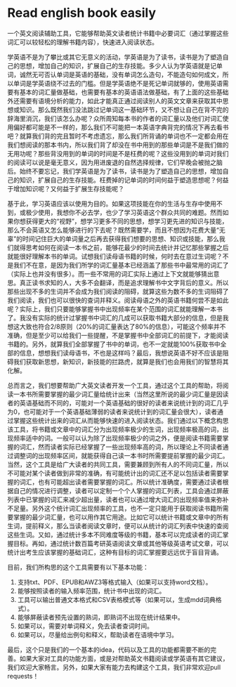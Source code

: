 # Read english book easily

一个英文阅读辅助工具，它能够帮助英文读者统计书籍中必要词汇（通过掌握这些词汇可以较轻松的理解书籍内容），快速进入阅读状态。

学英语不是为了攀比或其它无意义的活动，学英语是为了读书，读书是为了塑造自己的思想，增加自己的知识，扩展自己的生存技能。多少人认为学英语就是记单词，诚然无可否认单词是英语的基础，没有单词怎么造句，不能造句如何成文，所以单词是学英语绕不过去的门槛。但是学英语绝不是死记单词就够的，使用英语需要有基本的词汇量做基础，也需要有基本的英语语法做基础，有了上面的这些基础外还需要有语境分析的能力，如此才能真正通过阅读别人的英文文章来获取其中思想或知识。那么既然我们没法跳过记单词这一基础环节，又不想让自己在背不完的辞海里消沉，我们该怎么办呢？众所周知每本书的作者的词汇量以及他们对词汇使用偏好都可能是不一样的，那么我们不可能把一本英语字典背完的情况下再去看书吧？就算我们背的完且暂时不考虑遗忘，那么我们所背诵的单词也不一定都会用在我们想阅读的那本书内，所以我们背了却没在书中用到的那些单词是不是我们做的无用功呢？那些背没用到的单词的时间是不是枉费的呢？这些没用到的单词对我们的阅读可以说是毫无意义，因为用进废退的自然选择规律，它们早晚会被抛之脑后。始终不要忘记，我们学英语是为了读书，读书是为了塑造自己的思想，增加自己的知识，扩展自己的生存技能。枉费掉的记单词的时间何益于塑造思想呢？何益于增加知识呢？又何益于扩展生存技能呢？

基于此，学习英语应该以使用为目的。如果这项技能在你的生活与生存中使用不到，或极少使用，我想你不必去学，也少了学习英语这个群众共同的难题。然而如果你想获得更大的“视野”，想学习更多不同的思想，想学习更先进的知识与技能，那么不会英语又怎么能够进行的下去呢？既然需要学，而且不想因为花费大量“无辜”的时间记住巨大的单词量之后再去获得我们想要的思想、知识或技能，那么我们就得思考如何在阅读一本书之前，能够花最少的时间去统计并记忆那些掌握之后就能很好理解本书的单词。试想我们读母语书籍的时候，何时去在意过生词呢？不是我们不在意，是因为我们所学的词汇量基本已经涵盖了那些书中最常用的词汇了（实际上也并没有很多）。而一些不常用的词汇实际上通过上下文就能够猜出意思。真正读书求知的人，大多不会翻译，而是追求理解书中文字背后的意义。所以那些出现不多的生词并不会成为我们阅读的阻碍，就算这些为数不多的生词阻碍了我们阅读，我们也可以很快的查词并释义。阅读母语之外的英语书籍何尝不是如此呢？实际上，我们只要能够掌握书中出现频率在某个范围的词汇就能理解一本书了。我没有实际的统计过掌握书中词汇的几成可以获取书籍大部分的信息，但是我想这大致也符合2/8原则（20%的词汇量表达了80%的信息），可能这个频率并不准确，但是至少可以给我们一些提醒，不是掌握书中全部词汇的前提下，才能阅读书籍的。另外，就算我们全部掌握了书中的单词，也不一定就能100%获取书中全部的信息，想想我们读母语书，不也是这样吗？最后，我想说英语不好不应该是阻碍我们获取新思想，新知识，新技能的拦路虎，就算是我们也会用我们的智慧将其化解。

总而言之，我们想要帮助广大英文读者开发一个工具，通过这个工具的帮助，将阅读一本书所需要掌握的最少词汇量给统计出来（当然这里所说的最少词汇量是因读者的英语基础而不同的，可能对一个英语基础的很好的读者来说统计到的词汇几乎为0，也可能对于一个英语基础薄弱的读者来说统计到的词汇量会很大），读者通过掌握这些统计出来的词汇从而能够快速的进入阅读状态。我们通过以下概念构思该工具，将书籍或文章中的词汇分为出现频率极少的生词，出现频率极高的词，出现频率适中的词。一般可以认为除了出现频率极少的词之外，便是阅读书籍需要掌握的词汇，然而读者实际已经掌握了一些出现频率高的词，所以理论上不同读者通过调整词的出现频率区间，就能获得自己读一本书时所需要提前掌握的最少词汇。当然，这个工具是给广大读者的共同工具，需要兼顾到所有人的不同词汇量，所以不可能对某个读者做到非常的准确，有可能统计出的词汇还不足以包括读者需要掌握的词汇，也有可能超出读者需要掌握的词汇。所以统计准确度，需要通过读者根据自己的情况进行调整，读者可以定制一个个人掌握的词汇列表，工具会通过屏蔽列表中已掌握的词汇来减少超出量，读者也可以通过增大词汇的出现频率值来弥补不足量。另外这个统计词汇出现频率的工具，也不一定只能用于获取阅读书籍所需要掌握的最少词汇量，也可以用作其它用途。比如它可以统计书籍或文章中的所有生词，提前释义，那么当读者阅读文章时，便可以从统计的词汇列表中快速的查阅这些生词。又如，通过统计多本不同难度等级的书籍，基本可以完成读者的词汇掌握目标。再如，通过统计数百篇考研英语阅读文章或其他等级英语考试文章，可以统计出考生应该掌握的基础词汇，这种有目标的词汇掌握要远远优于盲目背诵。

目前，我们所构思的这个工具需要有以下基本功能：

1. 支持txt、PDF、EPUB和AWZ3等格式输入（如果可以支持word文档）。
2. 能够按照读者的输入频率范围，统计书中出现的词汇。
3. 工具可以输出普通文本格式和CSV表格模式等（如果可以，生成mdd词典格式）。
4. 能够屏蔽读者预先设置的熟词，即熟词不出现在统计结果中。
5. 如果可以，需要对单词释义，免去读者查词时间。
6. 如果可以，尽量给出例句和释义，帮助读者在语境中学习。

最后，这个只是我们的一个基本的idea，代码以及工具的功能都需要不断的完善。如果大家对工具的功能方面，或是对帮助英文书籍阅读或学英语有其它建议，我们欢迎大家畅言。另外，如果大家有能力去构建这个工具，我们非常欢迎pull requests！
